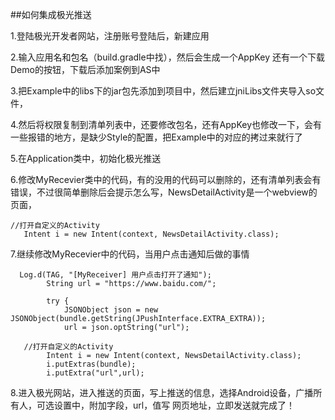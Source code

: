 ##如何集成极光推送

1.登陆极光开发者网站，注册账号登陆后，新建应用

2.输入应用名和包名（build.gradle中找），然后会生成一个AppKey
还有一个下载Demo的按钮，下载后添加案例到AS中

3.把Example中的libs下的jar包先添加到项目中，然后建立jniLibs文件夹导入so文件，

4.然后将权限复制到清单列表中，还要修改包名，还有AppKey也修改一下，会有一些报错的地方，是缺少Style的配置，把Example中的对应的拷过来就行了

5.在Application类中，初始化极光推送

6.修改MyRecevier类中的代码，有的没用的代码可以删除的，还有清单列表会有错误，不过很简单删除后会提示怎么写，NewsDetailActivity是一个webview的页面，

    //打开自定义的Activity
       Intent i = new Intent(context, NewsDetailActivity.class);

7.继续修改MyRecevier中的代码，当用户点击通知后做的事情

      Log.d(TAG, "[MyReceiver] 用户点击打开了通知");
			String url = "https://www.baidu.com/";

			try {
				JSONObject json = new JSONObject(bundle.getString(JPushInterface.EXTRA_EXTRA));
				url = json.optString("url");

       //打开自定义的Activity
        	Intent i = new Intent(context, NewsDetailActivity.class);
        	i.putExtras(bundle);
			i.putExtra("url",url);

8.进入极光网站，进入推送的页面，写上推送的信息，选择Android设备，广播所有人，可选设置中，附加字段，url，值写 网页地址，立即发送就完成了！
